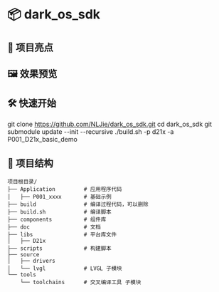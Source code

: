 
# 📦 dark_os_sdk

## 🌟 项目亮点

## 🖼️ 效果预览

## 🛠️ 快速开始

git clone https://github.com/NLJie/dark_os_sdk.git
cd dark_os_sdk
git submodule update --init --recursive
./build.sh -p d21x -a P001_D21x_basic_demo


## 📂 项目结构

```
项目根目录/
├── Application         # 应用程序代码
│   ├── P001_xxxx       # 基础示例
├── build               # 编译过程代码，可以删除
├── build.sh            # 编译脚本
├── components          # 组件库
├── doc                 # 文档
├── libs                # 平台库文件
│   ├── D21x
├── scripts             # 构建脚本
├── source
│   ├── drivers
│   └── lvgl            # LVGL 子模块
└── tools
    └── toolchains      # 交叉编译工具 子模块
```